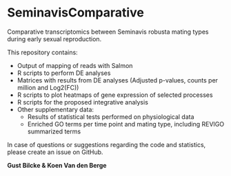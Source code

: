 # SeminavisComparative

Comparative transcriptomics between Seminavis robusta mating types during early sexual reproduction.

This repository contains:
* Output of mapping of reads with Salmon
* R scripts to perform DE analyses
* Matrices with results from DE analyses (Adjusted p-values, counts per million and Log2(FC)) 
* R scripts to plot heatmaps of gene expression of selected processes 
* R scripts for the proposed integrative analysis
* Other supplementary data:
    * Results of statistical tests performed on physiological data
    * Enriched GO terms per time point and mating type, including REVIGO summarized terms 

In case of questions or suggestions regarding the code and statistics, please create an issue on GitHub.

**Gust Bilcke & Koen Van den Berge**
